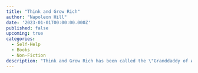 ```yaml
---
title: "Think and Grow Rich"
author: "Napoleon Hill"
date: '2023-01-01T00:00:00.000Z'
published: false
upcoming: true
categories:
  - Self-Help
  - Books
  - Non-Fiction
description: "Think and Grow Rich has been called the \"Granddaddy of All Motivational Literature.\" It was the first book to boldly ask, \"What makes a winner?\" The man who asked and listened for the answer, Napoleon Hill, is now counted in the top ranks of the world's winners himself.The most famous of all teachers of success spent \"a fortune and the better part of a lifetime of effort\" to produce the \"Law of Success\" philosophy that forms the basis of his books and that is so powerfully summarized in this one. In the original Think and Grow Rich, published in 1937, Hill draws on stories of Andrew Carnegie, Thomas Edison, Henry Ford, and other millionaires of his generation to illustrate his principles. In the updated version, Arthur R. Pell, Ph.D., a nationally known author, lecturer, and consultant in human resources management and an expert in applying Hill's thought, deftly interweaves anecdotes of how contemporary millionaires and billionaires, such as Bill Gates, Mary Kay Ash, Dave Thomas, and Sir John Templeton, achieved their wealth. Outmoded or arcane terminology and examples are faithfully refreshed to preclude any stumbling blocks to a new generation of readers."
---
```

